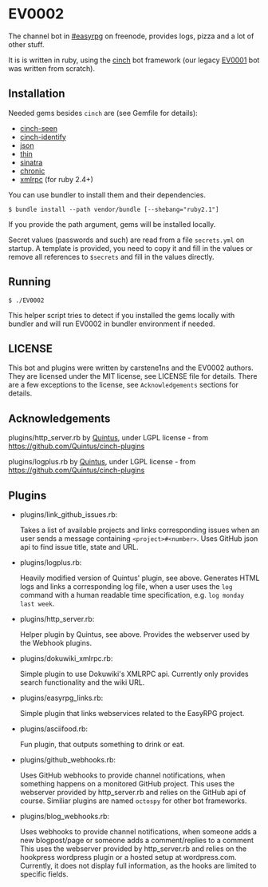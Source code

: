 # EV0002

The channel bot in [#easyrpg][webchat] on freenode, provides logs, pizza and a lot of
other stuff.

It is is written in ruby, using the [cinch][cinch] bot framework (our legacy
[EV0001][ev0001] bot was written from scratch).

## Installation

Needed gems besides `cinch` are (see Gemfile for details):

 * [cinch-seen][cinch-seen]
 * [cinch-identify][cinch-identify]
 * [json][json]
 * [thin][thin]
 * [sinatra][sinatra]
 * [chronic][chronic]
 * [xmlrpc][xmlrpc] (for ruby 2.4+)

You can use bundler to install them and their dependencies.

    $ bundle install --path vendor/bundle [--shebang="ruby2.1"]

If you provide the path argument, gems will be installed locally.

Secret values (passwords and such) are read from a file `secrets.yml` on startup.
A template is provided, you need to copy it and fill in the values or remove all
references to `$secrets` and fill in the values directly.

## Running

    $ ./EV0002

This helper script tries to detect if you installed the gems locally with bundler and
will run EV0002 in bundler environment if needed.

## LICENSE

This bot and plugins were written by carstene1ns and the EV0002 authors.
They are licensed under the MIT license, see LICENSE file for details.
There are a few exceptions to the license, see `Acknowledgements` sections for details.

## Acknowledgements

plugins/http_server.rb by [Quintus][quintus], under LGPL license - from
https://github.com/Quintus/cinch-plugins

plugins/logplus.rb by [Quintus][quintus], under LGPL license - from
https://github.com/Quintus/cinch-plugins

## Plugins

 * plugins/link_github_issues.rb:

   Takes a list of available projects and links corresponding issues when an user sends a
   message containing `<project>#<number>`. Uses GitHub json api to find issue title,
   state and URL.

 * plugins/logplus.rb:

   Heavily modified version of Quintus' plugin, see above. Generates HTML logs and links a
   corresponding log file, when a user uses the `log` command with a human readable time
   specification, e.g. `log monday last week`.

 * plugins/http_server.rb:

   Helper plugin by Quintus, see above. Provides the webserver used by the Webhook plugins.

 * plugins/dokuwiki_xmlrpc.rb:

   Simple plugin to use Dokuwiki's XMLRPC api. Currently only provides search
   functionality and the wiki URL.

 * plugins/easyrpg_links.rb:

   Simple plugin that links webservices related to the EasyRPG project.

 * plugins/asciifood.rb:

   Fun plugin, that outputs something to drink or eat.

 * plugins/github_webhooks.rb:

   Uses GitHub webhooks to provide channel notifications, when something happens on a
   monitored GitHub project. This uses the webserver provided by http_server.rb and
   relies on the GitHub api of course. Similiar plugins are named `octospy` for other
   bot frameworks.

 * plugins/blog_webhooks.rb:

   Uses webhooks to provide channel notifications, when someone adds a new blogpost/page
   or someone adds a comment/replies to a comment  This uses the webserver provided by
   http_server.rb and relies on the hookpress wordpress plugin or a hosted setup at
   wordpress.com. Currently, it does not display full information, as the hooks are
   limited to specific fields.

[webchat]: https://webchat.freenode.net/?channels=easyrpg
[cinch]: https://github.com/cinchrb/cinch
[ev0001]: https://github.com/EasyRPG/EV0001
[cinch-seen]: https://github.com/bhaberer/cinch-seen
[cinch-identify]: https://github.com/cinchrb/cinch-identify
[json]: http://flori.github.io/json/
[thin]: http://code.macournoyer.com/thin/
[sinatra]: http://sinatrarb.com/
[chronic]: https://github.com/mojombo/chronic
[xmlrpc]: https://github.com/ruby/xmlrpc
[quintus]: https://github.com/Quintus

